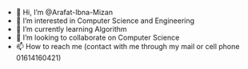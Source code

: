 - 👋 Hi, I’m @Arafat-Ibna-Mizan
- 👀 I’m interested in Computer Science and Engineering
- 🌱 I’m currently learning Algorithm
- 💞️ I’m looking to collaborate on Computer Science
- 📫 How to reach me (contact with me through my mail or cell phone 01614160421)

<!---
Arafat-Ibna-Mizan/Arafat-Ibna-Mizan is a ✨ special ✨ repository because its `README.md` (this file) appears on your GitHub profile.
You can click the Preview link to take a look at your changes.
--->
